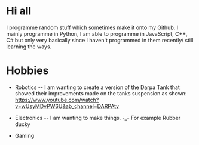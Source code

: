 # Hi all

I programme random stuff which sometimes make it onto my Github. I mainly programme in Python, I am able to programme in JavaScript, C++, C# but only very basically since I haven't programmed in them recently/ still learning the ways.

# Hobbies
 - Robotics
 -- I am wanting to create a version of the Darpa Tank that showed their improvements made on the tanks suspension as shown: https://www.youtube.com/watch?v=wUsyMDvPW6U&ab_channel=DARPAtv
 
 - Electronics
 -- I am wanting to make things. 
 -_- For example Rubber ducky
 - Gaming

<!--
**PureCypher/PureCypher** is a ✨ _special_ ✨ repository because its `README.md` (this file) appears on your GitHub profile.

Here are some ideas to get you started:

- 🔭 I’m currently working on ...
- 🌱 I’m currently learning ...
- 👯 I’m looking to collaborate on ...
- 🤔 I’m looking for help with ...
- 💬 Ask me about ...
- 📫 How to reach me: ...
- 😄 Pronouns: ...
- ⚡ Fun fact: ...
-->
